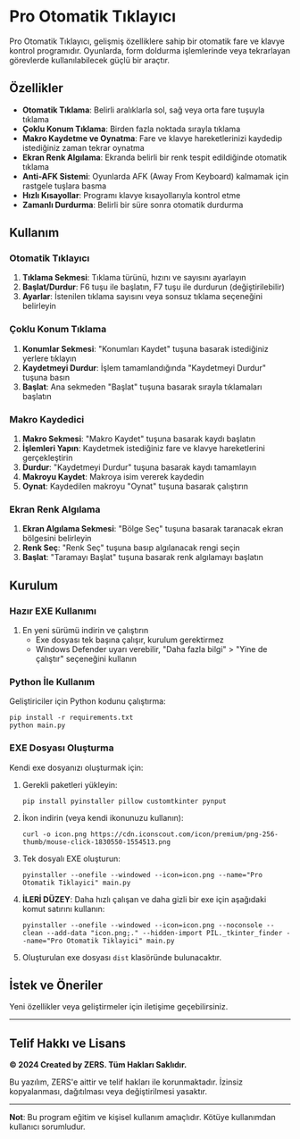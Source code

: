 # Pro Otomatik Tıklayıcı

Pro Otomatik Tıklayıcı, gelişmiş özelliklere sahip bir otomatik fare ve klavye kontrol programıdır. Oyunlarda, form doldurma işlemlerinde veya tekrarlayan görevlerde kullanılabilecek güçlü bir araçtır.

## Özellikler

- **Otomatik Tıklama**: Belirli aralıklarla sol, sağ veya orta fare tuşuyla tıklama
- **Çoklu Konum Tıklama**: Birden fazla noktada sırayla tıklama
- **Makro Kaydetme ve Oynatma**: Fare ve klavye hareketlerinizi kaydedip istediğiniz zaman tekrar oynatma
- **Ekran Renk Algılama**: Ekranda belirli bir renk tespit edildiğinde otomatik tıklama
- **Anti-AFK Sistemi**: Oyunlarda AFK (Away From Keyboard) kalmamak için rastgele tuşlara basma
- **Hızlı Kısayollar**: Programı klavye kısayollarıyla kontrol etme
- **Zamanlı Durdurma**: Belirli bir süre sonra otomatik durdurma

## Kullanım

### Otomatik Tıklayıcı

1. **Tıklama Sekmesi**: Tıklama türünü, hızını ve sayısını ayarlayın
2. **Başlat/Durdur**: F6 tuşu ile başlatın, F7 tuşu ile durdurun (değiştirilebilir)
3. **Ayarlar**: İstenilen tıklama sayısını veya sonsuz tıklama seçeneğini belirleyin

### Çoklu Konum Tıklama

1. **Konumlar Sekmesi**: "Konumları Kaydet" tuşuna basarak istediğiniz yerlere tıklayın
2. **Kaydetmeyi Durdur**: İşlem tamamlandığında "Kaydetmeyi Durdur" tuşuna basın
3. **Başlat**: Ana sekmeden "Başlat" tuşuna basarak sırayla tıklamaları başlatın

### Makro Kaydedici

1. **Makro Sekmesi**: "Makro Kaydet" tuşuna basarak kaydı başlatın
2. **İşlemleri Yapın**: Kaydetmek istediğiniz fare ve klavye hareketlerini gerçekleştirin
3. **Durdur**: "Kaydetmeyi Durdur" tuşuna basarak kaydı tamamlayın
4. **Makroyu Kaydet**: Makroya isim vererek kaydedin
5. **Oynat**: Kaydedilen makroyu "Oynat" tuşuna basarak çalıştırın

### Ekran Renk Algılama

1. **Ekran Algılama Sekmesi**: "Bölge Seç" tuşuna basarak taranacak ekran bölgesini belirleyin
2. **Renk Seç**: "Renk Seç" tuşuna basıp algılanacak rengi seçin
3. **Başlat**: "Taramayı Başlat" tuşuna basarak renk algılamayı başlatın

## Kurulum

### Hazır EXE Kullanımı
1. En yeni sürümü indirin ve çalıştırın
   - Exe dosyası tek başına çalışır, kurulum gerektirmez
   - Windows Defender uyarı verebilir, "Daha fazla bilgi" > "Yine de çalıştır" seçeneğini kullanın

### Python İle Kullanım
Geliştiriciler için Python kodunu çalıştırma:
```
pip install -r requirements.txt
python main.py
```

### EXE Dosyası Oluşturma
Kendi exe dosyanızı oluşturmak için:

1. Gerekli paketleri yükleyin:
   ```
   pip install pyinstaller pillow customtkinter pynput
   ```

2. İkon indirin (veya kendi ikonunuzu kullanın):
   ```
   curl -o icon.png https://cdn.iconscout.com/icon/premium/png-256-thumb/mouse-click-1830550-1554513.png
   ```

3. Tek dosyalı EXE oluşturun:
   ```
   pyinstaller --onefile --windowed --icon=icon.png --name="Pro Otomatik Tiklayici" main.py
   ```

4. **İLERİ DÜZEY**: Daha hızlı çalışan ve daha gizli bir exe için aşağıdaki komut satırını kullanın:
   ```
   pyinstaller --onefile --windowed --icon=icon.png --noconsole --clean --add-data "icon.png;." --hidden-import PIL._tkinter_finder --name="Pro Otomatik Tiklayici" main.py
   ```

5. Oluşturulan exe dosyası `dist` klasöründe bulunacaktır.

## İstek ve Öneriler

Yeni özellikler veya geliştirmeler için iletişime geçebilirsiniz.

---

## Telif Hakkı ve Lisans

**© 2024 Created by ZERS. Tüm Hakları Saklıdır.**

Bu yazılım, ZERS'e aittir ve telif hakları ile korunmaktadır. İzinsiz kopyalanması, dağıtılması veya değiştirilmesi yasaktır.

---

**Not**: Bu program eğitim ve kişisel kullanım amaçlıdır. Kötüye kullanımdan kullanıcı sorumludur. 